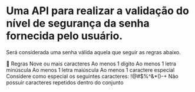 # Uma API para realizar a validação do nível de segurança da senha fornecida pelo usuário. 
Será considerada uma senha válida aquela que seguir as regras abaixo.

📃 Regras
Nove ou mais caracteres
Ao menos 1 dígito
Ao menos 1 letra minúscula
Ao menos 1 letra maiúscula
Ao menos 1 caractere especial
Considere como especial os seguintes caracteres: !@#$%^&*()-+
Não possuir caracteres repetidos dentro do conjunto

